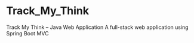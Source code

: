 # Track_My_Think
Track My Think – Java Web Application A full-stack web application using Spring Boot MVC

